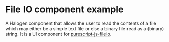 File IO component example
=========================

A Halogen component that allows the user to read the contents of a file which may either be a simple text file or else a binary file read as a (binary) string.  It is a UI component for [purescript-js-fileio](https://github.com/newlandsvalley/purescript-js-fileio).
